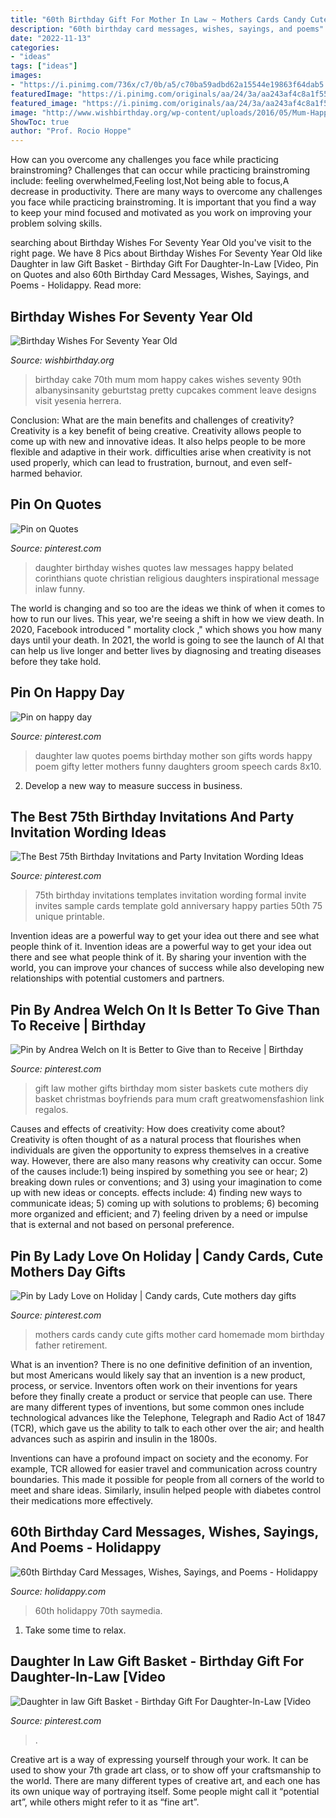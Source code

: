 ```yaml
---
title: "60th Birthday Gift For Mother In Law ~ Mothers Cards Candy Cute Gifts Mother Card Homemade Mom Birthday Father Retirement"
description: "60th birthday card messages, wishes, sayings, and poems"
date: "2022-11-13"
categories:
- "ideas"
tags: ["ideas"]
images:
- "https://i.pinimg.com/736x/c7/0b/a5/c70ba59adbd62a15544e19863f64dab5.jpg"
featuredImage: "https://i.pinimg.com/originals/aa/24/3a/aa243af4c8a1f55c09c534ab30166bdc.jpg"
featured_image: "https://i.pinimg.com/originals/aa/24/3a/aa243af4c8a1f55c09c534ab30166bdc.jpg"
image: "http://www.wishbirthday.org/wp-content/uploads/2016/05/Mum-Happy-Birthday-wb16107.jpg"
ShowToc: true
author: "Prof. Rocio Hoppe"
---
```



How can you overcome any challenges you face while practicing brainstroming?
Challenges that can occur while practicing brainstroming include: feeling overwhelmed,Feeling lost,Not being able to focus,A decrease in productivity. There are many ways to overcome any challenges you face while practicing brainstroming. It is important that you find a way to keep your mind focused and motivated as you work on improving your problem solving skills.

	

		
searching about Birthday Wishes For Seventy Year Old you've visit to the right page. We have 8 Pics about Birthday Wishes For Seventy Year Old like Daughter in law Gift Basket - Birthday Gift For Daughter-In-Law [Video, Pin on Quotes and also 60th Birthday Card Messages, Wishes, Sayings, and Poems - Holidappy. Read more:
		
    
## Birthday Wishes For Seventy Year Old

<img loading=lazy src="http://www.wishbirthday.org/wp-content/uploads/2016/05/Mum-Happy-Birthday-wb16107.jpg" onerror="this.onerror=null;this.src='https://tse4.mm.bing.net/th?id=OIP.6SYMvN-bd-utY5yBY_IyugHaJ3&amp;pid=15.1';" alt="Birthday Wishes For Seventy Year Old">

_Source: wishbirthday.org_

>birthday cake 70th mum mom happy cakes wishes seventy 90th albanysinsanity geburtstag pretty cupcakes comment leave designs visit yesenia herrera. 

	

Conclusion: What are the main benefits and challenges of creativity?
Creativity is a key benefit of being creative. Creativity allows people to come up with new and innovative ideas. It also helps people to be more flexible and adaptive in their work. difficulties arise when creativity is not used properly, which can lead to frustration, burnout, and even self- harmed behavior.

    
## Pin On Quotes

<img loading=lazy src="https://i.pinimg.com/736x/19/5c/75/195c751fe266a656e3046b4f4505627a--birthday-quotes-for-daughter-quotes-for-daughters.jpg" onerror="this.onerror=null;this.src='https://tse1.mm.bing.net/th?id=OIP.vnJRiUrNjMfiXWf89hrD0wHaFj&amp;pid=15.1';" alt="Pin on Quotes">

_Source: pinterest.com_

>daughter birthday wishes quotes law messages happy belated corinthians quote christian religious daughters inspirational message inlaw funny. 

	

The world is changing and so too are the ideas we think of when it comes to how to run our lives. This year, we're seeing a shift in how we view death. In 2020, Facebook introduced " mortality clock ," which shows you how many days until your death. In 2021, the world is going to see the launch of AI that can help us live longer and better lives by diagnosing and treating diseases before they take hold.

    
## Pin On Happy Day

<img loading=lazy src="https://i.pinimg.com/736x/c7/0b/a5/c70ba59adbd62a15544e19863f64dab5.jpg" onerror="this.onerror=null;this.src='https://tse3.mm.bing.net/th?id=OIP.g9nSXs-O9g8V3WqAlGg-8AAAAA&amp;pid=15.1';" alt="Pin on happy day">

_Source: pinterest.com_

>daughter law quotes poems birthday mother son gifts words happy poem gifty letter mothers funny daughters groom speech cards 8x10. 

	

2. Develop a new way to measure success in business.

    
## The Best 75th Birthday Invitations And Party Invitation Wording Ideas

<img loading=lazy src="https://i.pinimg.com/736x/67/b3/c3/67b3c316bbe2e61b5d96045c0684d25a.jpg" onerror="this.onerror=null;this.src='https://tse4.mm.bing.net/th?id=OIP.-_rR_vUGyh2euFikPxL0sgHaKf&amp;pid=15.1';" alt="The Best 75th Birthday Invitations and Party Invitation Wording Ideas">

_Source: pinterest.com_

>75th birthday invitations templates invitation wording formal invite invites sample cards template gold anniversary happy parties 50th 75 unique printable. 

	

Invention ideas are a powerful way to get your idea out there and see what people think of it.
Invention ideas are a powerful way to get your idea out there and see what people think of it. By sharing your invention with the world, you can improve your chances of success while also developing new relationships with potential customers and partners.

    
## Pin By Andrea Welch On It Is Better To Give Than To Receive | Birthday

<img loading=lazy src="https://i.pinimg.com/originals/30/50/94/305094c7b9d9b1ce5109bbc6cb86f354.jpg" onerror="this.onerror=null;this.src='https://tse3.mm.bing.net/th?id=OIP.PAVvc3iJRAF1lusItVMeMAHaHa&amp;pid=15.1';" alt="Pin by Andrea Welch on It is Better to Give than to Receive | Birthday">

_Source: pinterest.com_

>gift law mother gifts birthday mom sister baskets cute mothers diy basket christmas boyfriends para mum craft greatwomensfashion link regalos. 

	

Causes and effects of creativity: How does creativity come about?
Creativity is often thought of as a natural process that flourishes when individuals are given the opportunity to express themselves in a creative way. However, there are also many reasons why creativity can occur. Some of the causes include:1) being inspired by something you see or hear; 2) breaking down rules or conventions; and 3) using your imagination to come up with new ideas or concepts. effects include: 4) finding new ways to communicate ideas; 5) coming up with solutions to problems; 6) becoming more organized and efficient; and 7) feeling driven by a need or impulse that is external and not based on personal preference.

    
## Pin By Lady Love On Holiday | Candy Cards, Cute Mothers Day Gifts

<img loading=lazy src="https://i.pinimg.com/originals/aa/24/3a/aa243af4c8a1f55c09c534ab30166bdc.jpg" onerror="this.onerror=null;this.src='https://tse3.mm.bing.net/th?id=OIP.TMw2hcmZHm7dyqci-ra34wHaJ4&amp;pid=15.1';" alt="Pin by Lady Love on Holiday | Candy cards, Cute mothers day gifts">

_Source: pinterest.com_

>mothers cards candy cute gifts mother card homemade mom birthday father retirement. 

	

What is an invention?
There is no one definitive definition of an invention, but most Americans would likely say that an invention is a new product, process, or service.  Inventors often work on their inventions for years before they finally create a product or service that people can use. 
There are many different types of inventions, but some common ones include technological advances like the Telephone, Telegraph and Radio Act of 1847 (TCR), which gave us the ability to talk to each other over the air; and health advances such as aspirin and insulin in the 1800s. 

Inventions can have a profound impact on society and the economy. For example, TCR allowed for easier travel and communication across country boundaries. This made it possible for people from all corners of the world to meet and share ideas. Similarly, insulin helped people with diabetes control their medications more effectively.

    
## 60th Birthday Card Messages, Wishes, Sayings, And Poems - Holidappy

<img loading=lazy src="https://images.saymedia-content.com/.image/t_share/MTc0MTc0MDA0MTc2MTAyOTA4/60th-birthday-card-messages-wishes-sayings-and-poems-what-to-write.png" onerror="this.onerror=null;this.src='https://tse2.mm.bing.net/th?id=OIP.y83S_ZaKlDsCjjss6lC0MwHaHa&amp;pid=15.1';" alt="60th Birthday Card Messages, Wishes, Sayings, and Poems - Holidappy">

_Source: holidappy.com_

>60th holidappy 70th saymedia. 

	

1. Take some time to relax.

    
## Daughter In Law Gift Basket - Birthday Gift For Daughter-In-Law [Video

<img loading=lazy src="https://i.pinimg.com/736x/02/4f/37/024f375c5d649ce6ab3979b452dc7906.jpg" onerror="this.onerror=null;this.src='https://tse3.mm.bing.net/th?id=OIP.IhiPKgqH0CdH-AQT0IGiSAHaJ3&amp;pid=15.1';" alt="Daughter in law Gift Basket - Birthday Gift For Daughter-In-Law [Video">

_Source: pinterest.com_

>. 

	

Creative art is a way of expressing yourself through your work. It can be used to show your 7th grade art class, or to show off your craftsmanship to the world. There are many different types of creative art, and each one has its own unique way of portraying itself. Some people might call it “potential art”, while others might refer to it as “fine art”.

